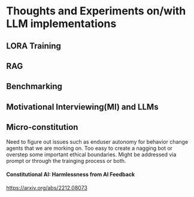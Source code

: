 # Thoughts and Experiments on/with LLM implementations

## LORA Training

## RAG 

## Benchmarking

## Motivational Interviewing(MI) and LLMs

## Micro-constitution
Need to figure out issues such as enduser autonomy for behavior change agents that we are morking on. Too easy to create a nagging bot or overstep some important ethical boundaries. Might be addressed via prompt or through the trainging process or both. 

#### Constitutional AI: Harmlessness from AI Feedback
https://arxiv.org/abs/2212.08073

